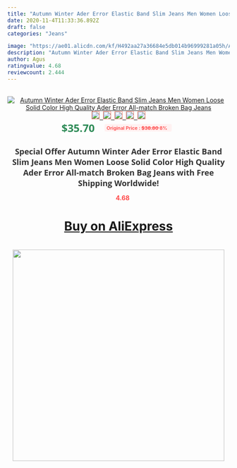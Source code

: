 ```yaml
---
title: "Autumn Winter Ader Error Elastic Band Slim Jeans Men Women Loose Solid Color High Quality Ader Error All-match Broken Bag Jeans"
date: 2020-11-4T11:33:36.892Z
draft: false
categories: "Jeans"

image: "https://ae01.alicdn.com/kf/H492aa27a36684e5db014b96999281a05h/Autumn-Winter-Ader-Error-Elastic-Band-Slim-Jeans-Men-Women-Loose-Solid-Color-High-Quality-Ader.jpg"
description: "Autumn Winter Ader Error Elastic Band Slim Jeans Men Women Loose Solid Color High Quality Ader Error All-match Broken Bag Jeans"
author: Agus
ratingvalue: 4.68
reviewcount: 2.444
---
```

<br>
<div style="text-align: center;">
<a href="https://s.click.aliexpress.com/e/_At2fi9" target="_blank" rel="nofollow noopener noreferrer"><img alt="Autumn Winter Ader Error Elastic Band Slim Jeans Men Women Loose Solid Color High Quality Ader Error All-match Broken Bag Jeans" class="magnifier-image" src="https://ae01.alicdn.com/kf/H492aa27a36684e5db014b96999281a05h/Autumn-Winter-Ader-Error-Elastic-Band-Slim-Jeans-Men-Women-Loose-Solid-Color-High-Quality-Ader.jpg_640x640.jpg">
<br>
<img style="border:1px solid salmon" src="https://ae01.alicdn.com/kf/H492aa27a36684e5db014b96999281a05h/Autumn-Winter-Ader-Error-Elastic-Band-Slim-Jeans-Men-Women-Loose-Solid-Color-High-Quality-Ader.jpg_120x120.jpg">&nbsp;&nbsp;<img style="border:1px solid salmon" src="https://ae01.alicdn.com/kf/Heacbb60f6af345999a66678223c0295fr/Autumn-Winter-Ader-Error-Elastic-Band-Slim-Jeans-Men-Women-Loose-Solid-Color-High-Quality-Ader.jpg_120x120.jpg">&nbsp;&nbsp;<img style="border:1px solid salmon" src="_120x120.jpg">&nbsp;&nbsp;<img style="border:1px solid salmon" src="_120x120.jpg">&nbsp;&nbsp;<img style="border:1px solid salmon" src="https://ae01.alicdn.com/kf/H60ea04bedf844fe2b37b31f7059c1755f/Autumn-Winter-Ader-Error-Elastic-Band-Slim-Jeans-Men-Women-Loose-Solid-Color-High-Quality-Ader.jpg_120x120.jpg"></a></div><br0>
<div style="text-align: center;"><span style="background-color: white; border: 0px; box-sizing: border-box; color: seagreen; display: inline-block; font-family: &quot;open sans&quot; , &quot;arial&quot; , &quot;helvetica&quot; , sans-serif , &quot;heiti&quot;; font-size: 24px; font-stretch: inherit; font-weight: 700; line-height: inherit; margin: 0px 10px 0px 0px; padding: 0px; vertical-align: middle;">$35.70 </span>
<span style="background: rgb(255 , 241 , 241); border-radius: 3px; border: 0px; box-sizing: border-box; color: #ff4747; display: inline-block; font-family: inherit; font-size: 12px; font-stretch: inherit; font-style: inherit; font-variant: inherit; font-weight: 600; line-height: inherit; margin: 0px; padding: 2px 5px; transform: scale(0.9); vertical-align: middle;">Original Price : <b style="text-decoration: line-through;">$38.80 </b> 8%&nbsp;&nbsp;</span></div>
<h1 style="color: #333333; display: inline-block; font-family: &quot;open sans&quot; , &quot;arial&quot; , &quot;helvetica&quot; , sans-serif , &quot;heiti&quot;; font-size: 18px; font-stretch: inherit; font-weight: 700; text-align: center;">Special Offer Autumn Winter Ader Error Elastic Band Slim Jeans Men Women Loose Solid Color High Quality Ader Error All-match Broken Bag Jeans with Free Shipping Worldwide!</h1>
<div style="color: #ff4747; text-align: center;">
<img src="https://4.bp.blogspot.com/-M0ZcTcb-5uY/XleCXlxnR4I/AAAAAAAAAEc/OrjgMkXV1oMQFaCRZj5HQwOCBcu3w1FegCPcBGAYYCw/s1600/star.png" style="height: 15px;">&nbsp;<b>4.68</b></div>
<div class="button_cont" align="center"><a class="buynow_a" href="https://s.click.aliexpress.com/e/_At2fi9" target="_blank" rel="nofollow noopener noreferrer"><H1>Buy on AliExpress</H1></a></div><br>
<div class="separator" style="clear: both; text-align: center;">
<img src="https://lh3.googleusercontent.com/-pTy5HemUv9M/XlePHvY0dAI/AAAAAAAAAE4/0nX5iRUoIWY8eMW9Dpxeirr157OZliDIgCLcBGAsYHQ/s1600/badge.gif" width="480">
</div>
